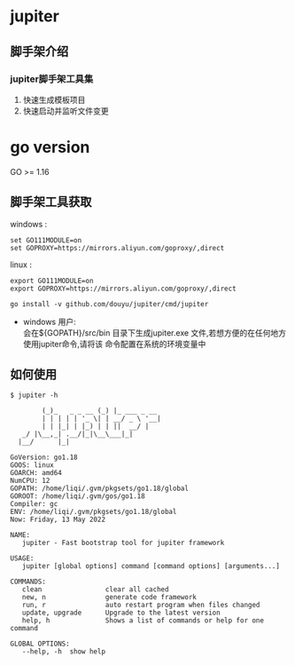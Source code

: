 # jupiter

## 脚手架介绍

### jupiter脚手架工具集

1. 快速生成模板项目
2. 快速启动并监听文件变更

# go version

 GO >= 1.16

## 脚手架工具获取

windows :  

```shell script
set GO111MODULE=on
set GOPROXY=https://mirrors.aliyun.com/goproxy/,direct
```

linux :  

```shell script
export GO111MODULE=on
export GOPROXY=https://mirrors.aliyun.com/goproxy/,direct
```

`go install -v github.com/douyu/jupiter/cmd/jupiter`

* windows 用户:  
  会在${GOPATH}/src/bin 目录下生成jupiter.exe 文件,若想方便的在任何地方使用jupiter命令,请将该
  命令配置在系统的环境变量中

## 如何使用

```
$ jupiter -h
                                     
        (_)_   _ _ __ (_) |_ ___ _ __
        | | | | | '_ \| | __/ _ \ '__|
        | | |_| | |_) | | ||  __/ |
   _/ |\__,_| .__/|_|\__\___|_|
  |__/      |_|   
                                                           
GoVersion: go1.18
GOOS: linux
GOARCH: amd64
NumCPU: 12
GOPATH: /home/liqi/.gvm/pkgsets/go1.18/global
GOROOT: /home/liqi/.gvm/gos/go1.18
Compiler: gc
ENV: /home/liqi/.gvm/pkgsets/go1.18/global
Now: Friday, 13 May 2022

NAME:
   jupiter - Fast bootstrap tool for jupiter framework

USAGE:
   jupiter [global options] command [command options] [arguments...]

COMMANDS:
   clean                clear all cached
   new, n               generate code framework
   run, r               auto restart program when files changed
   update, upgrade      Upgrade to the latest version
   help, h              Shows a list of commands or help for one command

GLOBAL OPTIONS:
   --help, -h  show help
```
